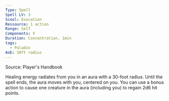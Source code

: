 ```yaml
---
Type: Spell
Spell LV: 3
Scool: Evocation
Ressource: 1 action
Range: Self
Components: V
Duration: Concentration, 1min
tags:
  - Paladin
AoE: 30ft radius
---
```

Source: Player's Handbook

Healing energy radiates from you in an aura with a 30-foot radius. Until the spell ends, the aura moves with you, centered on you. You can use a bonus action to cause one creature in the aura (including you) to regain 2d6 hit points.